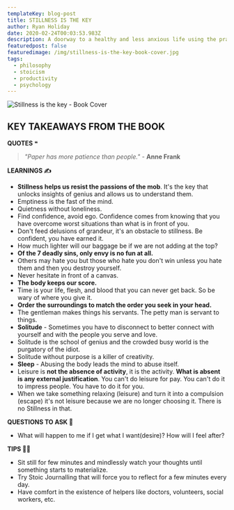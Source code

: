 ```yaml
---
templateKey: blog-post
title: STILLNESS IS THE KEY
author: Ryan Holiday
date: 2020-02-24T00:03:53.983Z
description: A doorway to a healthy and less anxious life using the practice of stillness.
featuredpost: false
featuredimage: /img/stillness-is-the-key-book-cover.jpg
tags:
  - philosophy
  - stoicism
  - productivity
  - psychology
---
```

![Stillness is the key - Book Cover](/img/stillness-is-the-key-book-cover.jpg "Stillness is the Key")

## KEY TAKEAWAYS FROM THE BOOK

**QUOTES** ❝

> *"Paper has more patience than people."* - **Anne Frank**

**LEARNINGS ✍️**

* **Stillness helps us resist the passions of the mob**. It's the key that unlocks insights of genius and allows us to understand them.
* Emptiness is the fast of the mind.
* Quietness without loneliness.
* Find confidence, avoid ego. Confidence comes from knowing that you have overcome worst situations than what is in front of you.
* Don't feed delusions of grandeur, it's an obstacle to stillness. Be confident, you have earned it.
* How much lighter will our baggage be if we are not adding at the top?
* **Of the 7 deadly sins, only envy is no fun at all.**
* Others may hate you but those who hate you don't win unless you hate them and then you destroy yourself.
* Never hesitate in front of a canvas.
* **The body keeps our score.**
* Time is your life, flesh, and blood that you can never get back. So be wary of where you give it.
* **Order the surroundings to match the order you seek in your head.**
* The gentleman makes things his servants. The petty man is servant to things.
* **Solitude** - Sometimes you have to disconnect to better connect with yourself and with the people you serve and love.
* Solitude is the school of genius and the crowded busy world is the purgatory of the idiot.
* Solitude without purpose is a killer of creativity.
* **Sleep** - Abusing the body leads the mind to abuse itself.
* Leisure is **not the absence of activity**, it is the activity. **What is absent is any external justification**. You can't do leisure for pay. You can't do it to impress people. You have to do it for you.
* When we take something relaxing (leisure) and turn it into a compulsion (escape) it's not leisure because we are no longer choosing it. There is no Stillness in that.

**QUESTIONS TO ASK 💬**

* What will happen to me if I get what I want(desire)? How will I feel after?

**TIPS 💁‍♂️**

* Sit still for few minutes and mindlessly watch your thoughts until something starts to materialize.
* Try Stoic Journalling that will force you to reflect for a few minutes every day.
* Have comfort in the existence of helpers like doctors, volunteers, social workers, etc.